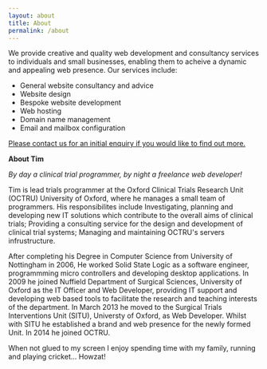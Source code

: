 ```yaml
---
layout: about
title: About
permalink: /about
---
```

We provide creative and quality web development and consultancy services to individuals and small businesses, enabling them to acheive a dynamic and appealing web presence. Our services include:

* General website consultancy and advice
* Website design 
* Bespoke website development
* Web hosting 
* Domain name management
* Email and mailbox configuration

[Please contact us for an initial enquiry if you would like to find out more.](http://www.cranston-it.co.uk/contact)


**About Tim**

_By day a clinical trial programmer, by night a freelance web developer!_

Tim is lead trials programmer at the Oxford Clinical Trials Research Unit (OCTRU) University of Oxford, where he manages a small team of programmers. His responsibilites include Investigating, planning and developing new IT solutions which contribute to the overall aims of clinical trials; Providing a consulting service for the design and development of clinical trial systems; Managing and maintaining OCTRU's servers infrustructure.

After completing his Degree in Computer Science from University of Nottingham in 2006, He worked Solid State Logic as a software engineer, programmming micro controllers and developing desktop applications. In 2009 he joined Nuffield Department of Surgical Sciences, University of Oxford as the IT Officer and Web Developer, providing IT support and developing web based tools to facilitate the research and teaching interests of the department. In March 2013 he moved to the Surgical Trials Interventions Unit (SITU), Universty of Oxford, as Web Developer. Whilst with SITU he established a brand and web presence for the newly formed Unit. In 2014 he joined OCTRU. 

When not glued to my screen I enjoy spending time with my family, running and playing cricket... Howzat!